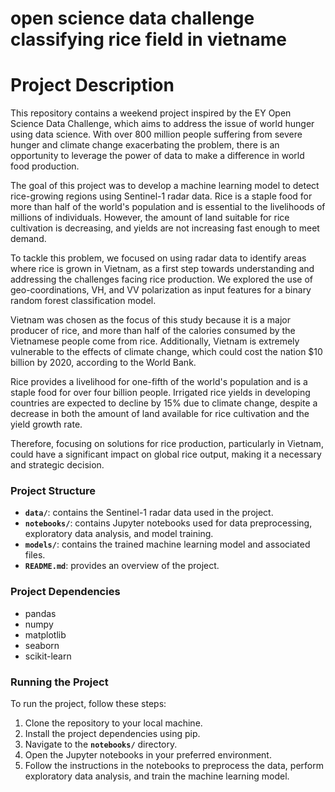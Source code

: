 # open science data challenge classifying rice field in vietname

# **Project Description**

This repository contains a weekend project inspired by the EY Open Science Data Challenge, which aims to address the issue of world hunger using data science. With over 800 million people suffering from severe hunger and climate change exacerbating the problem, there is an opportunity to leverage the power of data to make a difference in world food production.

The goal of this project was to develop a machine learning model to detect rice-growing regions using Sentinel-1 radar data. Rice is a staple food for more than half of the world's population and is essential to the livelihoods of millions of individuals. However, the amount of land suitable for rice cultivation is decreasing, and yields are not increasing fast enough to meet demand.

To tackle this problem, we focused on using radar data to identify areas where rice is grown in Vietnam, as a first step towards understanding and addressing the challenges facing rice production. We explored the use of geo-coordinations, VH, and VV polarization as input features for a binary random forest classification model.

Vietnam was chosen as the focus of this study because it is a major producer of rice, and more than half of the calories consumed by the Vietnamese people come from rice. Additionally, Vietnam is extremely vulnerable to the effects of climate change, which could cost the nation $10 billion by 2020, according to the World Bank.

Rice provides a livelihood for one-fifth of the world's population and is a staple food for over four billion people. Irrigated rice yields in developing countries are expected to decline by 15% due to climate change, despite a decrease in both the amount of land available for rice cultivation and the yield growth rate.

Therefore, focusing on solutions for rice production, particularly in Vietnam, could have a significant impact on global rice output, making it a necessary and strategic decision.

### **Project Structure**

- **`data/`**: contains the Sentinel-1 radar data used in the project.
- **`notebooks/`**: contains Jupyter notebooks used for data preprocessing, exploratory data analysis, and model training.
- **`models/`**: contains the trained machine learning model and associated files.
- **`README.md`**: provides an overview of the project.

### **Project Dependencies**

- pandas
- numpy
- matplotlib
- seaborn
- scikit-learn

### **Running the Project**

To run the project, follow these steps:

1. Clone the repository to your local machine.
2. Install the project dependencies using pip.
3. Navigate to the **`notebooks/`** directory.
4. Open the Jupyter notebooks in your preferred environment.
5. Follow the instructions in the notebooks to preprocess the data, perform exploratory data analysis, and train the machine learning model.
